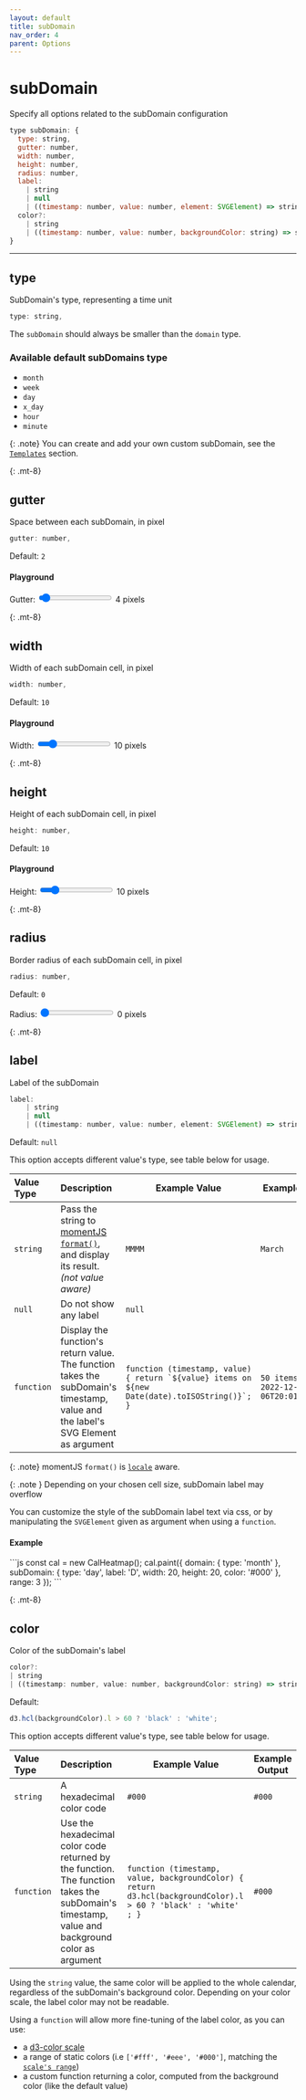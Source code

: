 ```yaml
---
layout: default
title: subDomain
nav_order: 4
parent: Options
---
```


# subDomain

Specify all options related to the subDomain configuration

```js
type subDomain: {
  type: string,
  gutter: number,
  width: number,
  height: number,
  radius: number,
  label:
    | string
    | null
    | ((timestamp: number, value: number, element: SVGElement) => string);
  color?:
    | string
    | ((timestamp: number, value: number, backgroundColor: string) => string);
}
```

<hr/>

## type

SubDomain's type, representing a time unit

```js
type: string,
```

The `subDomain` should always be smaller than the `domain` type.

### Available default subDomains type

- `month`
- `week`
- `day`
- `x_day`
- `hour`
- `minute`

{: .note}
You can create and add your own custom subDomain, see the [`Templates`](/templates) section.

{: .mt-8}

## gutter

Space between each subDomain, in pixel

```js
gutter: number,
```

Default: `2`

#### Playground

<div class="code-example" >
  <div id="subdomainGutter-example-1" style="display: inline-block; "></div>
</div>
<div class="highlighter-rouge p-3">
  <label>
    Gutter:
    <input type="range" min="0" max="100" value="4" class="slider" id="gutter-slider" >
    <span id="gutter-value">4</span> pixels
</label>
  <script>
      const cal = new CalHeatmap();
      cal.paint({ domain: { type: 'month' }, subDomain: { type: 'day' }, range: 3, itemSelector: '#subdomainGutter-example-1'});
      d3.select("#gutter-slider").on("input", function() {
        cal.paint({ subDomain: { gutter: +this.value } });
        d3.select("#gutter-value").html(+this.value);
      });
  </script>
</div>

{: .mt-8}

## width

Width of each subDomain cell, in pixel

```js
width: number,
```

Default: `10`

#### Playground

<div class="code-example" >
  <div id="width-example-1" style="display: inline-block; "></div>
</div>
<div class="highlighter-rouge p-3">
  <label>
    Width:
    <input type="range" min="2" max="50" value="10" class="slider" id="width-slider" >
    <span id="width-value">10</span> pixels
</label>
  <script>
      const cal2 = new CalHeatmap();
      cal2.paint({ domain: { type: 'month' }, subDomain: { type: 'day' }, range: 3, itemSelector: '#width-example-1'});
      d3.select("#width-slider").on("input", function() {
        cal2.paint({ subDomain: { width: +this.value } });
        d3.select("#width-value").html(+this.value);
      });
  </script>
</div>

{: .mt-8}

## height

Height of each subDomain cell, in pixel

```js
height: number,
```

Default: `10`

#### Playground

<div class="code-example" >
  <div id="height-example-1" style="display: inline-block; "></div>
</div>
<div class="highlighter-rouge p-3">
  <label>
    Height:
    <input type="range" min="2" max="50" value="10" class="slider" id="height-slider" >
    <span id="height-value">10</span> pixels
</label>
  <script>
      const cal3 = new CalHeatmap();
      cal3.paint({ domain: { type: 'month' }, subDomain: { type: 'day' }, range: 3, itemSelector: '#height-example-1'});
      d3.select("#height-slider").on("input", function() {
        cal3.paint({ subDomain: { height: +this.value } });
        d3.select("#height-value").html(+this.value);
      });
  </script>
</div>

{: .mt-8}

## radius

Border radius of each subDomain cell, in pixel

```js
radius: number,
```

Default: `0`

<div class="code-example" >
  <div id="radius-example-1" style="display: inline-block; "></div>
</div>
<div class="highlighter-rouge p-3">
  <label>
    Radius:
    <input type="range" min="0" max="10" value="0" class="slider" id="radius-slider" >
    <span id="radius-value">0</span> pixels
</label>
  <script>
      const cal4 = new CalHeatmap();
      cal4.paint({ domain: { type: 'month' }, subDomain: { type: 'day' }, range: 3, itemSelector: '#radius-example-1'});
      d3.select("#radius-slider").on("input", function() {
        cal4.paint({ subDomain: { radius: +this.value } });
        d3.select("#radius-value").html(+this.value);
      });
  </script>
</div>

{: .mt-8}

## label

Label of the subDomain

```js
label:
    | string
    | null
    | ((timestamp: number, value: number, element: SVGElement) => string);
```

Default: `null`

This option accepts different value's type, see table below for usage.

| Value Type | Description                                                                                                                           | Example Value                                                                                     | Example output                         |
| :--------- | :------------------------------------------------------------------------------------------------------------------------------------ | ------------------------------------------------------------------------------------------------- | -------------------------------------- |
| `string`   | Pass the string to [momentJS `format()`](https://momentjs.com/docs/#/displaying/format/), and display its result. _(not value aware)_ | `MMMM`                                                                                            | `March`                                |
| `null`     | Do not show any label                                                                                                                 | `null`                                                                                            |                                        |
| `function` | Display the function's return value. The function takes the subDomain's timestamp, value and the label's SVG Element as argument      | `` function (timestamp, value) { return `${value} items on ${new Date(date).toISOString()}`; } `` | `50 items on 2022-12-06T20:01:51.290Z` |

{: .note}
momentJS `format()` is [`locale`](/options/date.html#locale) aware.

{: .note }
Depending on your chosen cell size, subDomain label may overflow

You can customize the style of the subDomain label text via css, or by
manipulating the `SVGElement` given as argument when using a `function`.

#### Example

<div class="code-example" >
  <div id="subdomainlabel-example-1" style="display: inline-block; "></div>
  <script>
      const cal5 = new CalHeatmap();
      cal5.paint({ domain: { type: 'month' }, subDomain: { type: 'day', label: 'D' , width: 20, height: 20, color: '#000'}, range: 3, itemSelector: '#subdomainlabel-example-1'});
  </script>
</div>
```js
const cal = new CalHeatmap();
cal.paint({
  domain: { type: 'month' },
  subDomain: { type: 'day', label: 'D', width: 20, height: 20, color: '#000' },
  range: 3
});
```

{: .mt-8}

## color

Color of the subDomain's label

```js
color?:
| string
| ((timestamp: number, value: number, backgroundColor: string) => string);
```

Default:

```js
d3.hcl(backgroundColor).l > 60 ? 'black' : 'white';
```

This option accepts different value's type, see table below for usage.

| Value Type | Description                                                                                                                                   | Example Value                                                                                                  | Example Output |
| :--------- | :-------------------------------------------------------------------------------------------------------------------------------------------- | -------------------------------------------------------------------------------------------------------------- | -------------- |
| `string`   | A hexadecimal color code                                                                                                                      | `#000`                                                                                                         | `#000`         |
| `function` | Use the hexadecimal color code returned by the function. The function takes the subDomain's timestamp, value and background color as argument | `function (timestamp, value, backgroundColor) { return d3.hcl(backgroundColor).l > 60 ? 'black' : 'white' ; }` | `#000`         |

Using the `string` value, the same color will be applied to the whole calendar,
regardless of the subDomain's background color. Depending on your color scale,
the label color may not be readable.

Using a `function` will allow more fine-tuning of the label color, as you can use:

- a [d3-color scale](https://github.com/d3/d3-scale-chromatic)
- a range of static colors (i.e `['#fff', '#eee', '#000']`, matching the [`scale's range`](/options/scale.html))
- a custom function returning a color, computed from the background color (like the default value)
